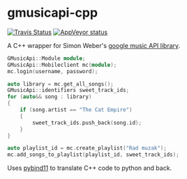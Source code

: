 # gmusicapi-cpp
[![Travis Status](https://travis-ci.org/dvirtz/gmusicapi-cpp.png?branch=master)](https://travis-ci.org/dvirtz/gmusicapi-cpp)
[![AppVeyor status](https://ci.appveyor.com/api/projects/status/5lxyvxxk9d9hc0um?svg=true
)](https://ci.appveyor.com/project/dvirtz/gmusicapi-cpp)

A C++ wrapper for Simon Weber's [google music API library](https://github.com/simon-weber/gmusicapi).

```c++
GMusicApi::Module module;
GMusicApi::Mobileclient mc(module);
mc.login(username, password);

auto library = mc.get_all_songs();
GMusicApi::identifiers sweet_track_ids;
for (auto&& song : library)
{
	if (song.artist == "The Cat Empire")
	{
		sweet_track_ids.push_back(song.id);
	}
}

auto playlist_id = mc.create_playlist("Rad muzak");
mc.add_songs_to_playlist(playlist_id, sweet_track_ids);
```

Uses [pybind11](https://github.com/pybind/pybind11) to translate C++ code to python and back.
